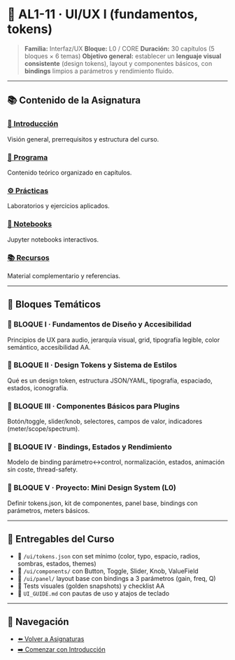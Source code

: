 # 🎨 AL1-11 · UI/UX I (fundamentos, tokens)

> **Familia:** Interfaz/UX
> **Bloque:** L0 / CORE
> **Duración:** 30 capítulos (5 bloques × 6 temas)
> **Objetivo general:** establecer un **lenguaje visual consistente** (design tokens), layout y componentes básicos, con **bindings** limpios a parámetros y rendimiento fluido.

---

## 📚 Contenido de la Asignatura

### [📖 Introducción](introduccion.md)
Visión general, prerrequisitos y estructura del curso.

### [📝 Programa](programa/)
Contenido teórico organizado en capítulos.

### [⚙️ Prácticas](practicas/)
Laboratorios y ejercicios aplicados.

### [📓 Notebooks](notebooks/)
Jupyter notebooks interactivos.

### [📚 Recursos](recursos/)
Material complementario y referencias.

---

## 🎯 Bloques Temáticos

### 🧭 BLOQUE I · Fundamentos de Diseño y Accesibilidad
Principios de UX para audio, jerarquía visual, grid, tipografía legible, color semántico, accesibilidad AA.

### 🧩 BLOQUE II · Design Tokens y Sistema de Estilos
Qué es un design token, estructura JSON/YAML, tipografía, espaciado, estados, iconografía.

### 🧱 BLOQUE III · Componentes Básicos para Plugins
Botón/toggle, slider/knob, selectores, campos de valor, indicadores (meter/scope/spectrum).

### 🔗 BLOQUE IV · Bindings, Estados y Rendimiento
Modelo de binding parámetro↔control, normalización, estados, animación sin coste, thread-safety.

### 🚀 BLOQUE V · Proyecto: Mini Design System (L0)
Definir tokens.json, kit de componentes, panel base, bindings con parámetros, meters básicos.

---

## 🧾 Entregables del Curso

- 🧰 `/ui/tokens.json` con set mínimo (color, typo, espacio, radios, sombras, estados, themes)
- 🧱 `/ui/components/` con Button, Toggle, Slider, Knob, ValueField
- 🧩 `/ui/panel/` layout base con bindings a 3 parámetros (gain, freq, Q)
- 🧪 Tests visuales (golden snapshots) y checklist AA
- 📄 `UI_GUIDE.md` con pautas de uso y atajos de teclado

---

## 🔗 Navegación

- [⬅️ Volver a Asignaturas](../)
- [➡️ Comenzar con Introducción](introduccion.md)
